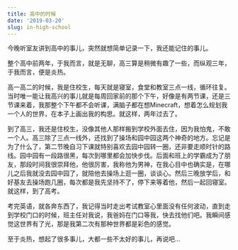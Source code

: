 ```yaml
---
title: 高中的时候
date: '2019-03-20'
slug: in-high-school
---
```


今晚听室友讲到高中的事儿，突然就想简单记录一下，我还能记住的事儿。

整个高中前两年，于我而言，就是无聊，高三算是稍微有趣了一些，而纵观三年，于我而言，便是炎热。

高一高二的时候，我是住校生，每天就是寝室，食堂和教室三点一线，循环往复。当时唯一能让我高兴的事儿就是每周回家前的那个下午，好像是有两节课，还是三节课来着，我那整个下午都不会听课，满脑子都在想Minecraft，想着怎么规划我一个人的世界，在本子上画出我的构思。就这样，两年过去了。

到了高三，我还是住校生，没像其他人那样搬到学校外面去住，因为我怕鬼，不敢一个人。高三除了三点一线外，还找到了操场和园中园这两个神奇的地方。忘记是为了什么了，第二节晚自习下课就特别喜欢去园中园转一圈，还非要走顺时针的路线。园中园有一段路很黑，每次到哪里都会加快步伐。后面和班上的学霸成为了朋友，那段时间我很崇拜他，他很厉害，我称他为男神，在我心目中也确实是，在哪儿之后我就没去园中园了，就陪他去操场上逛一圈，谈谈心。然后三晚放学后，和好基友去操场跑几圈，每次都是我先坚持不了，停下来等着他，然后一起回寝室。就这样，到了高考。

考完英语，就各奔东西了，我记得当时走出考试教室心里面没有任何波动，直到走到学校门口的时候，班主任对我说，我爸妈在门口等我，快去找他们吧。我瞬间感觉这世界有了光，那是我第二次有那种世界都是彩色的感觉。

至于炎热，想起了很多事儿，大都一些不太好的事儿，再说吧…
